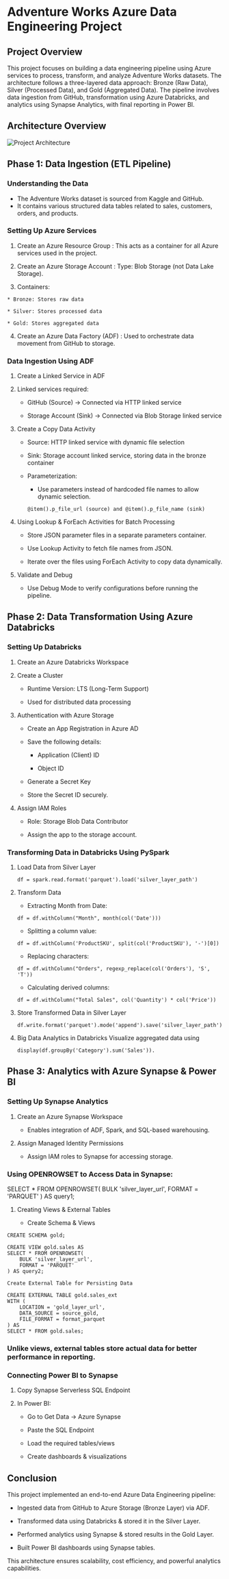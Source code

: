 # Adventure Works Azure Data Engineering Project 

## Project Overview

This project focuses on building a data engineering pipeline using Azure services to process, transform, and analyze Adventure Works datasets. The architecture follows a three-layered data approach: Bronze (Raw Data), Silver (Processed Data), and Gold (Aggregated Data). The pipeline involves data ingestion from GitHub, transformation using Azure Databricks, and analytics using Synapse Analytics, with final reporting in Power BI.

## Architecture Overview 

![Project Architecture](Architecture.jpg)

## Phase 1: Data Ingestion (ETL Pipeline)

### Understanding the Data

  - The Adventure Works dataset is sourced from Kaggle and GitHub.
  - It contains various structured data tables related to sales, customers, orders, and products.

### Setting Up Azure Services

  1. Create an Azure Resource Group : This acts as a container for all Azure services used in the project.

  2. Create an Azure Storage Account : Type: Blob Storage (not Data Lake Storage).

  3. Containers:

    * Bronze: Stores raw data
     
    * Silver: Stores processed data
    
    * Gold: Stores aggregated data

  4. Create an Azure Data Factory (ADF) : Used to orchestrate data movement from GitHub to storage.

### Data Ingestion Using ADF

1. Create a Linked Service in ADF

2. Linked services required:

   * GitHub (Source) → Connected via HTTP linked service

   * Storage Account (Sink) → Connected via Blob Storage linked service

3. Create a Copy Data Activity

    * Source: HTTP linked service with dynamic file selection

    * Sink: Storage account linked service, storing data in the bronze container

    * Parameterization:

      * Use parameters instead of hardcoded file names to allow dynamic selection.
        
      ```
      @item().p_file_url (source) and @item().p_file_name (sink)
      ```
4. Using Lookup & ForEach Activities for Batch Processing

    * Store JSON parameter files in a separate parameters container.

    * Use Lookup Activity to fetch file names from JSON.

    * Iterate over the files using ForEach Activity to copy data dynamically.

5. Validate and Debug

    * Use Debug Mode to verify configurations before running the pipeline.

## Phase 2: Data Transformation Using Azure Databricks

### Setting Up Databricks

1. Create an Azure Databricks Workspace

2. Create a Cluster

    * Runtime Version: LTS (Long-Term Support)

    * Used for distributed data processing

3. Authentication with Azure Storage

    * Create an App Registration in Azure AD

    * Save the following details:

      * Application (Client) ID

      * Object ID

    * Generate a Secret Key

    * Store the Secret ID securely.

4. Assign IAM Roles

     * Role: Storage Blob Data Contributor

     * Assign the app to the storage account.

### Transforming Data in Databricks Using PySpark

1. Load Data from Silver Layer
    ```
    df = spark.read.format('parquet').load('silver_layer_path')
    ```
2. Transform Data

    * Extracting Month from Date:
    ```
    df = df.withColumn("Month", month(col('Date')))
    ```
    * Splitting a column value:
    ```
    df = df.withColumn('ProductSKU', split(col('ProductSKU'), '-')[0])
    ```
    * Replacing characters:
    ```
    df = df.withColumn("Orders", regexp_replace(col('Orders'), 'S', 'T'))
    ```
    * Calculating derived columns:
    ```
    df = df.withColumn("Total Sales", col('Quantity') * col('Price'))
    ```
3. Store Transformed Data in Silver Layer
    ```
    df.write.format('parquet').mode('append').save('silver_layer_path')
    ```
4. Big Data Analytics in Databricks
   Visualize aggregated data using 
    ```
    display(df.groupBy('Category').sum('Sales')).
    ```
## Phase 3: Analytics with Azure Synapse & Power BI

### Setting Up Synapse Analytics

1. Create an Azure Synapse Workspace

    * Enables integration of ADF, Spark, and SQL-based warehousing.

2. Assign Managed Identity Permissions

    * Assign IAM roles to Synapse for accessing storage.

### Using OPENROWSET to Access Data in Synapse:

SELECT * FROM OPENROWSET(
    BULK 'silver_layer_url',
    FORMAT = 'PARQUET'
) AS query1;

1. Creating Views & External Tables

    * Create Schema & Views
  ```
  CREATE SCHEMA gold;
  
  CREATE VIEW gold.sales AS
  SELECT * FROM OPENROWSET(
      BULK 'silver_layer_url',
      FORMAT = 'PARQUET'
  ) AS query2;
  ```
  ```
  Create External Table for Persisting Data
  
  CREATE EXTERNAL TABLE gold.sales_ext
  WITH (
      LOCATION = 'gold_layer_url',
      DATA_SOURCE = source_gold,
      FILE_FORMAT = format_parquet
  ) AS
  SELECT * FROM gold.sales;
  ```
### Unlike views, external tables store actual data for better performance in reporting.

### Connecting Power BI to Synapse

1. Copy Synapse Serverless SQL Endpoint

2. In Power BI:

    * Go to Get Data → Azure Synapse

    * Paste the SQL Endpoint

    * Load the required tables/views

    * Create dashboards & visualizations

## Conclusion

This project implemented an end-to-end Azure Data Engineering pipeline:

  * Ingested data from GitHub to Azure Storage (Bronze Layer) via ADF.

  * Transformed data using Databricks & stored it in the Silver Layer.

  * Performed analytics using Synapse & stored results in the Gold Layer.

  * Built Power BI dashboards using Synapse tables.

This architecture ensures scalability, cost efficiency, and powerful analytics capabilities.


